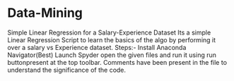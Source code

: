 # Data-Mining
Simple Linear Regression for a Salary-Experience Dataset
Its a simple Linear Regression Script to learn the basics of the algo by performing it over a salary vs Experience dataset.
Steps:-
Install Anaconda Navigator(Best)
Launch Spyder
open the given files and run it using run buttonpresent at the top toolbar.
Comments have been present in the file to understand the significance of the code.
